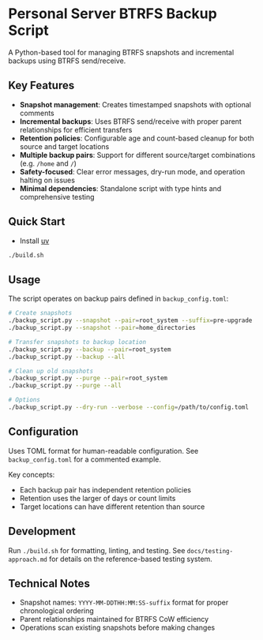 # Personal Server BTRFS Backup Script

A Python-based tool for managing BTRFS snapshots and incremental backups using BTRFS send/receive.

## Key Features

- **Snapshot management**: Creates timestamped snapshots with optional comments
- **Incremental backups**: Uses BTRFS send/receive with proper parent relationships for efficient transfers
- **Retention policies**: Configurable age and count-based cleanup for both source and target locations
- **Multiple backup pairs**: Support for different source/target combinations (e.g. `/home` and `/`)
- **Safety-focused**: Clear error messages, dry-run mode, and operation halting on issues
- **Minimal dependencies**: Standalone script with type hints and comprehensive testing

## Quick Start

- Install [uv](https://docs.astral.sh/uv/)

```bash
./build.sh
```

## Usage

The script operates on backup pairs defined in `backup_config.toml`:

```bash
# Create snapshots
./backup_script.py --snapshot --pair=root_system --suffix=pre-upgrade
./backup_script.py --snapshot --pair=home_directories

# Transfer snapshots to backup location
./backup_script.py --backup --pair=root_system
./backup_script.py --backup --all

# Clean up old snapshots
./backup_script.py --purge --pair=root_system
./backup_script.py --purge --all

# Options
./backup_script.py --dry-run --verbose --config=/path/to/config.toml
```

## Configuration

Uses TOML format for human-readable configuration. See `backup_config.toml` for a commented example.

Key concepts:
- Each backup pair has independent retention policies
- Retention uses the larger of days or count limits
- Target locations can have different retention than source

## Development

Run `./build.sh` for formatting, linting, and testing. See `docs/testing-approach.md` for details on the reference-based testing system.

## Technical Notes

- Snapshot names: `YYYY-MM-DDTHH:MM:SS-suffix` format for proper chronological ordering
- Parent relationships maintained for BTRFS CoW efficiency
- Operations scan existing snapshots before making changes

